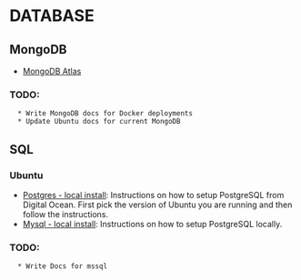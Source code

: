 # DATABASE

## MongoDB

- [MongoDB Atlas](mongodb/atlas.md)

### TODO:

```
  * Write MongoDB docs for Docker deployments
  * Update Ubuntu docs for current MongoDB
```

## SQL

### Ubuntu

* [Postgres - local install](https://www.digitalocean.com/community/tutorial_collections/how-to-install-and-use-postgresql): Instructions on how to setup PostgreSQL from Digital Ocean. First pick the version of Ubuntu you are running and then follow the instructions. 
* [Mysql - local install](https://www.digitalocean.com/community/tutorials/how-to-install-mysql-on-ubuntu-18-04): Instructions on how to setup PostgreSQL locally.


### TODO:

```
  * Write Docs for mssql
```

